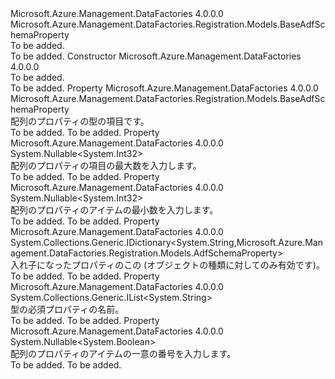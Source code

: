 <Type Name="AdfSchemaProperty" FullName="Microsoft.Azure.Management.DataFactories.Registration.Models.AdfSchemaProperty">
  <TypeSignature Language="C#" Value="public class AdfSchemaProperty : Microsoft.Azure.Management.DataFactories.Registration.Models.BaseAdfSchemaProperty" />
  <TypeSignature Language="ILAsm" Value=".class public auto ansi beforefieldinit AdfSchemaProperty extends Microsoft.Azure.Management.DataFactories.Registration.Models.BaseAdfSchemaProperty" />
  <TypeSignature Language="DocId" Value="T:Microsoft.Azure.Management.DataFactories.Registration.Models.AdfSchemaProperty" />
  <TypeSignature Language="VB.NET" Value="Public Class AdfSchemaProperty&#xA;Inherits BaseAdfSchemaProperty" />
  <TypeSignature Language="F#" Value="type AdfSchemaProperty = class&#xA;    inherit BaseAdfSchemaProperty" />
  <AssemblyInfo>
    <AssemblyName>Microsoft.Azure.Management.DataFactories</AssemblyName>
    <AssemblyVersion>4.0.0.0</AssemblyVersion>
  </AssemblyInfo>
  <Base>
    <BaseTypeName>Microsoft.Azure.Management.DataFactories.Registration.Models.BaseAdfSchemaProperty</BaseTypeName>
  </Base>
  <Interfaces />
  <Docs>
    <summary>To be added.</summary>
    <remarks>To be added.</remarks>
  </Docs>
  <Members>
    <Member MemberName=".ctor">
      <MemberSignature Language="C#" Value="public AdfSchemaProperty ();" />
      <MemberSignature Language="ILAsm" Value=".method public hidebysig specialname rtspecialname instance void .ctor() cil managed" />
      <MemberSignature Language="DocId" Value="M:Microsoft.Azure.Management.DataFactories.Registration.Models.AdfSchemaProperty.#ctor" />
      <MemberSignature Language="VB.NET" Value="Public Sub New ()" />
      <MemberType>Constructor</MemberType>
      <AssemblyInfo>
        <AssemblyName>Microsoft.Azure.Management.DataFactories</AssemblyName>
        <AssemblyVersion>4.0.0.0</AssemblyVersion>
      </AssemblyInfo>
      <Parameters />
      <Docs>
        <summary>To be added.</summary>
        <remarks>To be added.</remarks>
      </Docs>
    </Member>
    <Member MemberName="Items">
      <MemberSignature Language="C#" Value="public Microsoft.Azure.Management.DataFactories.Registration.Models.BaseAdfSchemaProperty Items { get; set; }" />
      <MemberSignature Language="ILAsm" Value=".property instance class Microsoft.Azure.Management.DataFactories.Registration.Models.BaseAdfSchemaProperty Items" />
      <MemberSignature Language="DocId" Value="P:Microsoft.Azure.Management.DataFactories.Registration.Models.AdfSchemaProperty.Items" />
      <MemberSignature Language="VB.NET" Value="Public Property Items As BaseAdfSchemaProperty" />
      <MemberSignature Language="F#" Value="member this.Items : Microsoft.Azure.Management.DataFactories.Registration.Models.BaseAdfSchemaProperty with get, set" Usage="Microsoft.Azure.Management.DataFactories.Registration.Models.AdfSchemaProperty.Items" />
      <MemberType>Property</MemberType>
      <AssemblyInfo>
        <AssemblyName>Microsoft.Azure.Management.DataFactories</AssemblyName>
        <AssemblyVersion>4.0.0.0</AssemblyVersion>
      </AssemblyInfo>
      <ReturnValue>
        <ReturnType>Microsoft.Azure.Management.DataFactories.Registration.Models.BaseAdfSchemaProperty</ReturnType>
      </ReturnValue>
      <Docs>
        <summary>
            配列のプロパティの型の項目です。 
            </summary>
        <value>To be added.</value>
        <remarks>To be added.</remarks>
      </Docs>
    </Member>
    <Member MemberName="MaxItems">
      <MemberSignature Language="C#" Value="public Nullable&lt;int&gt; MaxItems { get; set; }" />
      <MemberSignature Language="ILAsm" Value=".property instance valuetype System.Nullable`1&lt;int32&gt; MaxItems" />
      <MemberSignature Language="DocId" Value="P:Microsoft.Azure.Management.DataFactories.Registration.Models.AdfSchemaProperty.MaxItems" />
      <MemberSignature Language="VB.NET" Value="Public Property MaxItems As Nullable(Of Integer)" />
      <MemberSignature Language="F#" Value="member this.MaxItems : Nullable&lt;int&gt; with get, set" Usage="Microsoft.Azure.Management.DataFactories.Registration.Models.AdfSchemaProperty.MaxItems" />
      <MemberType>Property</MemberType>
      <AssemblyInfo>
        <AssemblyName>Microsoft.Azure.Management.DataFactories</AssemblyName>
        <AssemblyVersion>4.0.0.0</AssemblyVersion>
      </AssemblyInfo>
      <ReturnValue>
        <ReturnType>System.Nullable&lt;System.Int32&gt;</ReturnType>
      </ReturnValue>
      <Docs>
        <summary>
            配列のプロパティの項目の最大数を入力します。 
            </summary>
        <value>To be added.</value>
        <remarks>To be added.</remarks>
      </Docs>
    </Member>
    <Member MemberName="MinItems">
      <MemberSignature Language="C#" Value="public Nullable&lt;int&gt; MinItems { get; set; }" />
      <MemberSignature Language="ILAsm" Value=".property instance valuetype System.Nullable`1&lt;int32&gt; MinItems" />
      <MemberSignature Language="DocId" Value="P:Microsoft.Azure.Management.DataFactories.Registration.Models.AdfSchemaProperty.MinItems" />
      <MemberSignature Language="VB.NET" Value="Public Property MinItems As Nullable(Of Integer)" />
      <MemberSignature Language="F#" Value="member this.MinItems : Nullable&lt;int&gt; with get, set" Usage="Microsoft.Azure.Management.DataFactories.Registration.Models.AdfSchemaProperty.MinItems" />
      <MemberType>Property</MemberType>
      <AssemblyInfo>
        <AssemblyName>Microsoft.Azure.Management.DataFactories</AssemblyName>
        <AssemblyVersion>4.0.0.0</AssemblyVersion>
      </AssemblyInfo>
      <ReturnValue>
        <ReturnType>System.Nullable&lt;System.Int32&gt;</ReturnType>
      </ReturnValue>
      <Docs>
        <summary>
            配列のプロパティのアイテムの最小数を入力します。 
            </summary>
        <value>To be added.</value>
        <remarks>To be added.</remarks>
      </Docs>
    </Member>
    <Member MemberName="Properties">
      <MemberSignature Language="C#" Value="public System.Collections.Generic.IDictionary&lt;string,Microsoft.Azure.Management.DataFactories.Registration.Models.AdfSchemaProperty&gt; Properties { get; set; }" />
      <MemberSignature Language="ILAsm" Value=".property instance class System.Collections.Generic.IDictionary`2&lt;string, class Microsoft.Azure.Management.DataFactories.Registration.Models.AdfSchemaProperty&gt; Properties" />
      <MemberSignature Language="DocId" Value="P:Microsoft.Azure.Management.DataFactories.Registration.Models.AdfSchemaProperty.Properties" />
      <MemberSignature Language="VB.NET" Value="Public Property Properties As IDictionary(Of String, AdfSchemaProperty)" />
      <MemberSignature Language="F#" Value="member this.Properties : System.Collections.Generic.IDictionary&lt;string, Microsoft.Azure.Management.DataFactories.Registration.Models.AdfSchemaProperty&gt; with get, set" Usage="Microsoft.Azure.Management.DataFactories.Registration.Models.AdfSchemaProperty.Properties" />
      <MemberType>Property</MemberType>
      <AssemblyInfo>
        <AssemblyName>Microsoft.Azure.Management.DataFactories</AssemblyName>
        <AssemblyVersion>4.0.0.0</AssemblyVersion>
      </AssemblyInfo>
      <ReturnValue>
        <ReturnType>System.Collections.Generic.IDictionary&lt;System.String,Microsoft.Azure.Management.DataFactories.Registration.Models.AdfSchemaProperty&gt;</ReturnType>
      </ReturnValue>
      <Docs>
        <summary>
            入れ子になったプロパティのこの (オブジェクトの種類に対してのみ有効です)。 
            </summary>
        <value>To be added.</value>
        <remarks>To be added.</remarks>
      </Docs>
    </Member>
    <Member MemberName="Required">
      <MemberSignature Language="C#" Value="public System.Collections.Generic.IList&lt;string&gt; Required { get; set; }" />
      <MemberSignature Language="ILAsm" Value=".property instance class System.Collections.Generic.IList`1&lt;string&gt; Required" />
      <MemberSignature Language="DocId" Value="P:Microsoft.Azure.Management.DataFactories.Registration.Models.AdfSchemaProperty.Required" />
      <MemberSignature Language="VB.NET" Value="Public Property Required As IList(Of String)" />
      <MemberSignature Language="F#" Value="member this.Required : System.Collections.Generic.IList&lt;string&gt; with get, set" Usage="Microsoft.Azure.Management.DataFactories.Registration.Models.AdfSchemaProperty.Required" />
      <MemberType>Property</MemberType>
      <AssemblyInfo>
        <AssemblyName>Microsoft.Azure.Management.DataFactories</AssemblyName>
        <AssemblyVersion>4.0.0.0</AssemblyVersion>
      </AssemblyInfo>
      <ReturnValue>
        <ReturnType>System.Collections.Generic.IList&lt;System.String&gt;</ReturnType>
      </ReturnValue>
      <Docs>
        <summary>
            型の必須プロパティの名前。
            </summary>
        <value>To be added.</value>
        <remarks>To be added.</remarks>
      </Docs>
    </Member>
    <Member MemberName="UniqueItems">
      <MemberSignature Language="C#" Value="public Nullable&lt;bool&gt; UniqueItems { get; set; }" />
      <MemberSignature Language="ILAsm" Value=".property instance valuetype System.Nullable`1&lt;bool&gt; UniqueItems" />
      <MemberSignature Language="DocId" Value="P:Microsoft.Azure.Management.DataFactories.Registration.Models.AdfSchemaProperty.UniqueItems" />
      <MemberSignature Language="VB.NET" Value="Public Property UniqueItems As Nullable(Of Boolean)" />
      <MemberSignature Language="F#" Value="member this.UniqueItems : Nullable&lt;bool&gt; with get, set" Usage="Microsoft.Azure.Management.DataFactories.Registration.Models.AdfSchemaProperty.UniqueItems" />
      <MemberType>Property</MemberType>
      <AssemblyInfo>
        <AssemblyName>Microsoft.Azure.Management.DataFactories</AssemblyName>
        <AssemblyVersion>4.0.0.0</AssemblyVersion>
      </AssemblyInfo>
      <ReturnValue>
        <ReturnType>System.Nullable&lt;System.Boolean&gt;</ReturnType>
      </ReturnValue>
      <Docs>
        <summary>
            配列のプロパティのアイテムの一意の番号を入力します。 
            </summary>
        <value>To be added.</value>
        <remarks>To be added.</remarks>
      </Docs>
    </Member>
  </Members>
</Type>